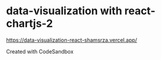 # data-visualization with react-chartjs-2


https://data-visualization-react-shamsrza.vercel.app/

Created with CodeSandbox

